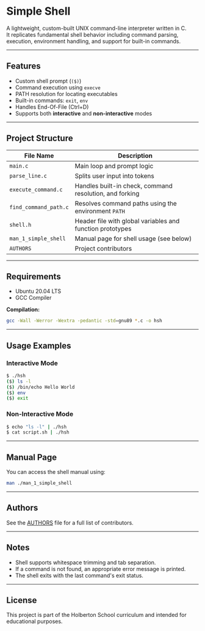 # Simple Shell

A lightweight, custom-built UNIX command-line interpreter written in C.  
It replicates fundamental shell behavior including command parsing, execution, environment handling, and support for built-in commands.

---

## Features

- Custom shell prompt (`($)`)
- Command execution using `execve`
- PATH resolution for locating executables
- Built-in commands: `exit`, `env`
- Handles End-Of-File (Ctrl+D)
- Supports both **interactive** and **non-interactive** modes

---

## Project Structure

| File Name             | Description                                                  |
|----------------------|--------------------------------------------------------------|
| `main.c`             | Main loop and prompt logic                                   |
| `parse_line.c`       | Splits user input into tokens                                |
| `execute_command.c`  | Handles built-in check, command resolution, and forking      |
| `find_command_path.c`| Resolves command paths using the environment `PATH`          |
| `shell.h`            | Header file with global variables and function prototypes    |
| `man_1_simple_shell` | Manual page for shell usage (see below)                      |
| `AUTHORS`            | Project contributors                                         |

---

## Requirements

- Ubuntu 20.04 LTS
- GCC Compiler

**Compilation:**

```bash
gcc -Wall -Werror -Wextra -pedantic -std=gnu89 *.c -o hsh
```

---

## Usage Examples

### Interactive Mode
```bash
$ ./hsh
($) ls -l
($) /bin/echo Hello World
($) env
($) exit
```

### Non-Interactive Mode
```bash
$ echo "ls -l" | ./hsh
$ cat script.sh | ./hsh
```

---

## Manual Page

You can access the shell manual using:

```bash
man ./man_1_simple_shell
```

---

## Authors

See the [AUTHORS](./AUTHORS) file for a full list of contributors.

---

## Notes

- Shell supports whitespace trimming and tab separation.
- If a command is not found, an appropriate error message is printed.
- The shell exits with the last command's exit status.

---

## License

This project is part of the Holberton School curriculum and intended for educational purposes.
